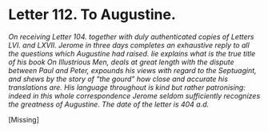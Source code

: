 <h1>Letter 112. To Augustine.</h1>

<p><i>On receiving Letter 104. together with duly authenticated copies of Letters LVI. and LXVII. Jerome in three days completes an exhaustive reply to all the questions which Augustine had raised. lie explains what is the true title of his book <I>On Illustrious Men</I>, deals at great length with the dispute between Paul and Peter, expounds his views with regard to the Septuagint, and shews by the story of "the gourd" how close and accurate his translations are. His language throughout is kind but rather patronising: indeed in this whole correspondence Jerome seldom sufficiently recognizes the greatness of Augustine. The date of the letter is 404 a.d.</i></p>

[Missing]